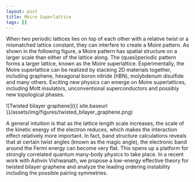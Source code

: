 ```yaml
---
layout: post
title: Moire Superlattice
tags: []
---
```


When two periodic lattices lies on top of each other with a relative twist or a mismatched lattice constant, they can interfere to create a Moire pattern. As shown in the following figure, a Moire pattern has spatial structure on a larger scale than either of the lattice along. The (quasi)periodic pattern forms a larger lattice, known as the Moire superlattice. Experimentally, the Moire superlattice can be realized by stacking 2D materials together, including graphene, hexagonal boron nitride (hBN), molybdenum disulfide and many others. Exciting new physics can emerge on Moire superlattices, including Mott insulators, unconventional superconductors and possibly new topological phases.

![Twisted bilayer graphene]({{ site.baseurl }}/assets/img/figures/twisted_bilayer_graphene.png)

A general intuition is that as the lattice length scale increases, the scale of the kinetic energy of the electron reduces, which makes the interaction effect relatively more important. In fact, band structure calculations reveals that at certain twist angles (known as the magic angle), the electronic band around the Fermi energy can become very flat. This opens up a platform for strongly correlated quantum many-body physics to take place. In a recent work with Ashvin Vishwanath, we propose a low-energy effective theory for twisted bilayer graphene and analyze the leading ordering instability including the possible pairing symmetries.
